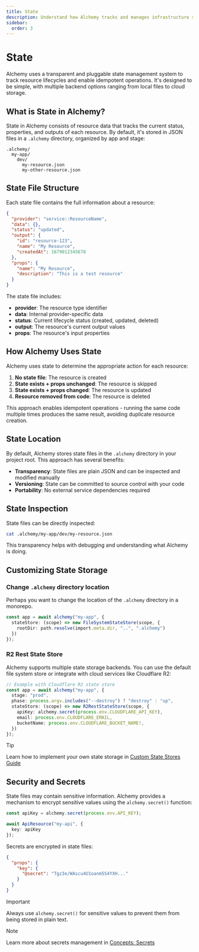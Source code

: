 ```yaml
---
title: State
description: Understand how Alchemy tracks and manages infrastructure state using transparent, pluggable storage. Learn about state files, customizing storage backends, and securing sensitive data.
sidebar:
  order: 3
---
```


# State

Alchemy uses a transparent and pluggable state management system to track resource lifecycles and enable idempotent operations. It's designed to be simple, with multiple backend options ranging from local files to cloud storage.

## What is State in Alchemy?

State in Alchemy consists of resource data that tracks the current status, properties, and outputs of each resource. By default, it's stored in JSON files in a `.alchemy` directory, organized by app and stage:

```
.alchemy/
  my-app/
    dev/
      my-resource.json
      my-other-resource.json
```

## State File Structure

Each state file contains the full information about a resource:

```json
{
  "provider": "service::ResourceName",
  "data": {},
  "status": "updated",
  "output": {
    "id": "resource-123",
    "name": "My Resource",
    "createdAt": 1679012345678
  },
  "props": {
    "name": "My Resource",
    "description": "This is a test resource"
  }
}
```

The state file includes:

- **provider**: The resource type identifier
- **data**: Internal provider-specific data
- **status**: Current lifecycle status (created, updated, deleted)
- **output**: The resource's current output values
- **props**: The resource's input properties

## How Alchemy Uses State

Alchemy uses state to determine the appropriate action for each resource:

1. **No state file**: The resource is created
2. **State exists + props unchanged**: The resource is skipped
3. **State exists + props changed**: The resource is updated
4. **Resource removed from code**: The resource is deleted

This approach enables idempotent operations - running the same code multiple times produces the same result, avoiding duplicate resource creation.

## State Location

By default, Alchemy stores state files in the `.alchemy` directory in your project root. This approach has several benefits:

- **Transparency**: State files are plain JSON and can be inspected and modified manually
- **Versioning**: State can be committed to source control with your code
- **Portability**: No external service dependencies required

## State Inspection

State files can be directly inspected:

```bash
cat .alchemy/my-app/dev/my-resource.json
```

This transparency helps with debugging and understanding what Alchemy is doing.

## Customizing State Storage

### Change `.alchemy` directory location

Perhaps you want to change the location of the `.alchemy` directory in a monorepo.

```typescript
const app = await alchemy("my-app", {
  stateStore: (scope) => new FileSystemStateStore(scope, {
    rootDir: path.resolve(import.meta.dir, "..", ".alchemy")
  })
});
```

### R2 Rest State Store

Alchemy supports multiple state storage backends. You can use the default file system store or integrate with cloud services like Cloudflare R2:

```typescript
// Example with Cloudflare R2 state store
const app = await alchemy("my-app", {
  stage: "prod",
  phase: process.argv.includes("--destroy") ? "destroy" : "up",
  stateStore: (scope) => new R2RestStateStore(scope, {
    apiKey: alchemy.secret(process.env.CLOUDFLARE_API_KEY),
    email: process.env.CLOUDFLARE_EMAIL,
    bucketName: process.env.CLOUDFLARE_BUCKET_NAME!,
  })
});
```

> [!TIP]
> Learn how to implement your own state storage in [Custom State Stores Guide](../guides/custom-state-store.md)

## Security and Secrets

State files may contain sensitive information. Alchemy provides a mechanism to encrypt sensitive values using the `alchemy.secret()` function:

```typescript
const apiKey = alchemy.secret(process.env.API_KEY);

await ApiResource("my-api", {
  key: apiKey
});
```

Secrets are encrypted in state files:

```json
{
  "props": {
    "key": {
      "@secret": "Tgz3e/WAscu4U1oanm5S4YXH..."
    }
  }
}
```

> [!IMPORTANT]
> Always use `alchemy.secret()` for sensitive values to prevent them from being stored in plain text.

> [!NOTE]
> Learn more about secrets management in [Concepts: Secrets](./secret.md)
